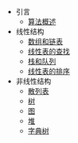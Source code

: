 - 引言
  - [算法概述](overview.md)
- 线性结构
  - [数组和链表](数组和链表.md)
  - [线性表的查找](线性表的查找.md)
  - [栈和队列](栈和队列.md)
  - [线性表的排序](线性表的排序.md)
- 非线性结构
  - [散列表](散列表.md)
  - [树](算法练习-树.md)
  - [图](graph.md)
  - [堆](heap.md)
  - [字典树](trie.md)
